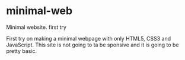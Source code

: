 # minimal-web
Minimal website. first try

First try on making a minimal webpage with only HTML5, CSS3 and JavaScript. 
This site is not going to ta be sponsive and it is going to be pretty basic. 
